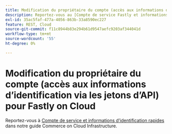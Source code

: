 ```yaml
---
title: Modification du propriétaire du compte (accès aux informations d’identification via les jetons d’API) pour Fastly on Cloud
description: Reportez-vous au [Compte de service Fastly et informations d’identification](https://devdocs.magento.com/guides/v2.3/cloud/cdn/cloud-fastly.html#fastly-service-account-and-credentials) dans notre documentation destinée aux développeurs.
exl-id: 35ac5faf-477a-4056-863b-33a8590ec227
feature: REST, Cloud
source-git-commit: f11c8944b83e294b61d9547aefc9203af344041d
workflow-type: tm+mt
source-wordcount: '55'
ht-degree: 0%

---
```


# Modification du propriétaire du compte (accès aux informations d’identification via les jetons d’API) pour Fastly on Cloud

Reportez-vous à [Compte de service et informations d’identification rapides](https://experienceleague.adobe.com/docs/commerce-cloud-service/user-guide/cdn/setup-fastly/fastly-configuration.html?lang=en#test-fastly-credentials) dans notre guide Commerce on Cloud Infrastructure.


